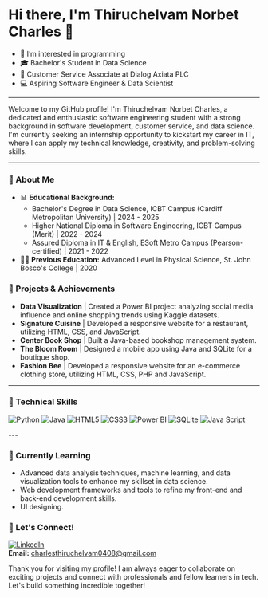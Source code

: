 # Hi there, I'm Thiruchelvam Norbet Charles 👋
- 👀 I’m interested in programming
- 🎓 Bachelor's Student in Data Science
- 📍 Customer Service Associate at Dialog Axiata PLC  
- 💻 Aspiring Software Engineer & Data Scientist




---

Welcome to my GitHub profile! I'm Thiruchelvam Norbet Charles, a dedicated and enthusiastic software engineering student with a strong background in software development, customer service, and data science. I'm currently seeking an internship opportunity to kickstart my career in IT, where I can apply my technical knowledge, creativity, and problem-solving skills.

---
### 🌟 About Me
- 📊 **Educational Background:**
  - Bachelor's Degree in Data Science, ICBT Campus (Cardiff Metropolitan University) | 2024 - 2025
  - Higher National Diploma in Software Engineering, ICBT Campus (Merit) | 2022 - 2024
  - Assured Diploma in IT & English, ESoft Metro Campus (Pearson-certified) | 2021 - 2022
- 👨‍🎓 **Previous Education:** Advanced Level in Physical Science, St. John Bosco's College | 2020
### 🚀 Projects & Achievements
- **Data Visualization** | Created a Power BI project analyzing social media influence and online shopping trends using Kaggle datasets.
- **Signature Cuisine** | Developed a responsive website for a restaurant, utilizing HTML, CSS, and JavaScript.
- **Center Book Shop** | Built a Java-based bookshop management system.
- **The Bloom Room** | Designed a mobile app using Java and SQLite for a boutique shop.
- **Fashion Bee** | Developed a responsive website for an e-commerce clothing store, utilizing HTML, CSS, PHP and JavaScript.

---
### 🔧 Technical Skills

<p align="left">
  <img src="https://img.shields.io/badge/Python-3776AB?style=for-the-badge&logo=python&logoColor=white" alt="Python"/>
  <img src="https://img.shields.io/badge/Java-007396?style=for-the-badge&logo=java&logoColor=white" alt="Java"/>
  <img src="https://img.shields.io/badge/HTML5-E34F26?style=for-the-badge&logo=html5&logoColor=white" alt="HTML5"/>
  <img src="https://img.shields.io/badge/CSS3-1572B6?style=for-the-badge&logo=css3&logoColor=white" alt="CSS3"/>
  <img src="https://img.shields.io/badge/Power%20BI-F2C811?style=for-the-badge&logo=power%20bi&logoColor=black" alt="Power BI"/>
  <img src="https://img.shields.io/badge/SQLite-003B57?style=for-the-badge&logo=sqlite&logoColor=white" alt="SQLite"/>
  <img src="https://img.shields.io/badge/JavaScript-F7DF1E?style=for-the-badge&logo=javascript&logoColor=black" alt="Java Script"/>
</p>
---

### 🌱 Currently Learning
- Advanced data analysis techniques, machine learning, and data visualization tools to enhance my skillset in data science.
- Web development frameworks and tools to refine my front-end and back-end development skills.
- UI designing.

### 🤝 Let's Connect!

[![LinkedIn](https://img.shields.io/badge/LinkedIn-0077B5?style=for-the-badge&logo=linkedin&logoColor=white)](https://www.linkedin.com/in/charles-thiruchelvam-04a241239)  
**Email:** charlesthiruchelvam0408@gmail.com  

Thank you for visiting my profile! I am always eager to collaborate on exciting projects and connect with professionals and fellow learners in tech. Let's build something incredible together!

